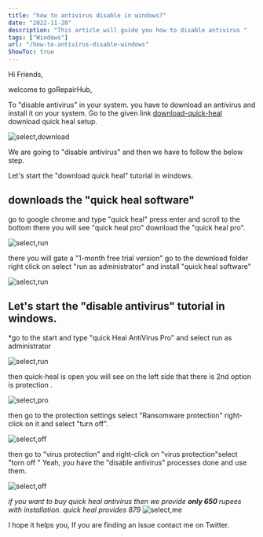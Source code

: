```yaml
---
title: "how to antivirus disable in windows?"
date: "2022-11-20"
description: "This article will guide you how to disable antivirus "
tags: ["Windows"]
url: "/how-to-antivirus-disable-windows"
ShowToc: true
---
```


Hi Friends,

welcome to goRepairHub,

To "disable antivirus" in your system. you have to download an antivirus and install it on your system.
Go to the given link <a href= https://www.quickheal.co.in target= _blank> download-quick-heal</a> download quick heal setup.

![select,download](https://gorepairhub.github.io/images/2022-11-20-how-to-antivirus-disable-windows/downloads.png)


We are going to "disable antivirus" and then we have to follow the below step.

Let's start the "download quick heal" tutorial in windows.

## downloads the "quick heal software"
go to google chrome and type "quick heal" press enter and scroll to the bottom there you will see "quick heal pro"  download the "quick heal pro".

![select,run](https://gorepairhub.github.io/images/2022-11-20-how-to-antivirus-disable-windows/downloads.png)

there you will gate a "1-month free trial version" go to the download folder right click on select "run as administrator"  and install "quick heal software"

![select,run](https://gorepairhub.github.io/images/2022-11-20-how-to-antivirus-disable-windows/run-adm.png)


## Let's start the "disable antivirus" tutorial in windows.

*go to the start and type  "quick Heal AntiVirus Pro" and select run as administrator 

![select,run](https://gorepairhub.github.io/images/2022-11-20-how-to-antivirus-disable-windows/search-quick.png)

then  quick-heal is open  you will see on the left side that there is 2nd option is  protection .

![select,pro](https://gorepairhub.github.io/images/2022-11-20-how-to-antivirus-disable-windows/protection.png)

then go to the protection settings select "Ransomware protection" right-click on it and select "turn off".

![select,off](https://gorepairhub.github.io/images/2022-11-20-how-to-antivirus-disable-windows/rensum-pro.png)

then go to  "virus protection" and right-click on "virus protection"select "torn off "
Yeah, you have the  "disable antivirus" processes done and use them.

![select,off](https://gorepairhub.github.io/images/2022-11-20-how-to-antivirus-disable-windows/viruse-pro.png)

*if you want to buy quick heal antivirus then we provide <b>only 650 </b>rupees with installation. quick heal  provides 879*
![select,me](https://gorepairhub.github.io/images/2022-11-20-how-to-antivirus-disable-windows/save-q.png)

I hope it helps you, If you are finding an issue contact me on Twitter.

